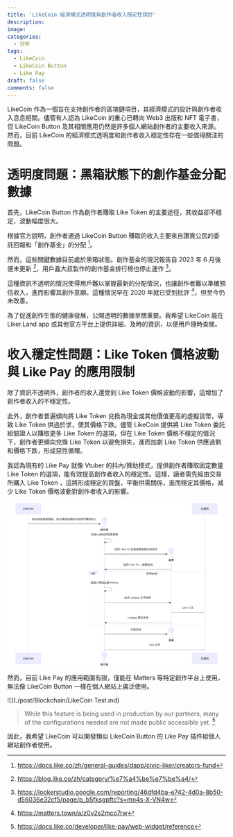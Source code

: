 ```yaml
---
title: 'LikeCoin 經濟模式透明度與創作者收入穩定性探討'
description:
image: 
categories:
  - 分析
tags:
  - LikeCoin
  - LikeCoin Button
  - Like Pay
draft: false
comments: false
---
```

LikeCoin 作為一個旨在支持創作者的區塊鏈項目，其經濟模式的設計與創作者收入息息相關。儘管有人認為 LikeCoin 的重心已轉向 Web3 出版和 NFT 電子書，但 LikeCoin Button 及其相關應用仍然是許多個人網站創作者的主要收入來源。然而，目前 LikeCoin 的經濟模式透明度和創作者收入穩定性存在一些值得關注的問題。

# 透明度問題：黑箱狀態下的創作基金分配數據

首先，LikeCoin Button 作為創作者賺取 Like Token 的主要途徑，其收益卻不穩定，波動幅度很大。

根據官方說明，創作者通過 LikeCoin Button 賺取的收入主要來自讚賞公民的委託回報和「創作基金」的分配 [^LikeCoin Docs]。

然而，這些關鍵數據目前處於黑箱狀態。創作基金的現況報告自 2023 年 6 月後便未更新 [^LikeCoin Report]，用戶鑫大叔製作的創作基金排行榜也停止運作 [^User Report]。

這種資訊不透明的情況使得用戶難以掌握最新的分配情況，也讓創作者難以準確預估收入，進而影響其創作意願。這種情況早在 2020 年就已受到批評 [^User Comments]，但至今仍未改善。

為了促進創作生態的健康發展，公開透明的數據至關重要。我希望 LikeCoin 能在 Liker.Land app 或其他官方平台上提供詳細、及時的資訊，以便用戶隨時查閱。

# 收入穩定性問題：Like Token 價格波動與 Like Pay 的應用限制

除了資訊不透明外，創作者的收入還受到 Like Token 價格波動的影響，這增加了創作者收入的不穩定性。

此外，創作者普遍傾向將 Like Token 兌換為現金或其他價值更高的虛擬貨幣，導致 Like Token 供過於求，使其價格下跌。儘管 LikeCoin 提供將 Like Token 委託給驗證人以賺取更多 Like Token 的選項，但在 Like Token 價格不穩定的情況下，創作者更傾向兌換 Like Token 以避免損失，進而加劇 Like Token 供應過剩和價格下跌，形成惡性循環。

我認為現有的 Like Pay 就像 Vtuber 的抖內/贊助模式，提供創作者賺取固定數量 Like Token 的選項，能有效提高創作者收入的穩定性。這樣，讀者需先經由交易所購入 Like Token ，這將形成穩定的買盤，平衡供需關係，進而穩定其價格，減少 Like Token 價格波動對創作者收入的影響。

![](image.svg)

然而，目前 Like Pay 的應用範圍有限，僅能在 Matters 等特定創作平台上使用，無法像 LikeCoin Button 一樣在個人網站上廣泛使用。

![](./post/Blockchain/LikeCoin Test.md)

> While this feature is being used in production by our partners, many of the configurations needed are not made public accessible yet. [^Like Pay]

因此，我希望 LikeCoin 可以開發類似 LikeCoin Button 的 Like Pay 插件給個人網站創作者使用。

[^LikeCoin Docs]: https://docs.like.co/zh/general-guides/dapp/civic-liker/creators-fund

[^LikeCoin Report]: https://blog.like.co/zh/category/%e7%a4%be%e7%be%a4/

[^User Report]: https://lookerstudio.google.com/reporting/46dfd4ba-e742-4d0a-8b50-d56036e32cf5/page/p_b5fksgpftc?s=mn4s-X-VN4w

[^User Comments]: https://matters.town/a/z0v2s2mco7rw

[^Like Pay]: https://docs.like.co/developer/like-pay/web-widget/reference

